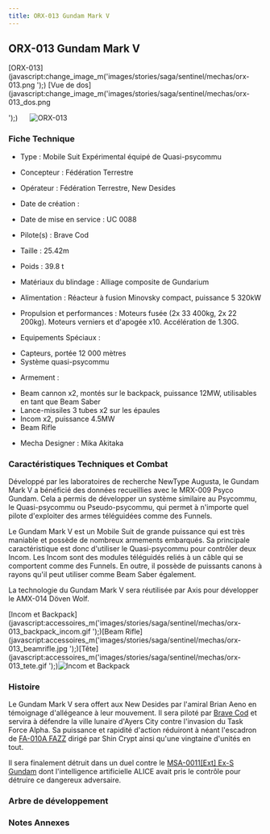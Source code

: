 ```yaml
---
title: ORX-013 Gundam Mark V
---
```


ORX-013 Gundam Mark V
---------------------


[ORX-013](javascript:change_image_m('images/stories/saga/sentinel/mechas/orx-013.png
');) [Vue de dos](javascript:change_image_m('images/stories/saga/sentinel/mechas/orx-013_dos.png

');)      ![
ORX-013](/images/stories/saga/sentinel/mechas/orx-013.png
)    
### Fiche Technique



- Type : Mobile Suit Expérimental équipé de Quasi-psycommu
  
- Concepteur : Fédération Terrestre
  
- Opérateur : Fédération Terrestre, New Desides
  
- Date de création : 
  
- Date de mise en service : UC 0088
  
- Pilote(s) : Brave Cod
  
- Taille : 25.42m
  
- Poids : 39.8 t
  
- Matériaux du blindage : Alliage composite de Gundarium
  
- Alimentation : Réacteur à fusion Minovsky compact, puissance 5 320kW
  
- Propulsion et performances : Moteurs fusée (2x 33 400kg, 2x 22 200kg). Moteurs verniers et d'apogée x10. Accélération de 1.30G.
  
- Equipements Spéciaux :


* Capteurs, portée 12 000 mètres
* Système quasi-psycommu


- Armement :


* Beam cannon x2, montés sur le backpack, puissance 12MW, utilisables en tant que Beam Saber
* Lance-missiles 3 tubes x2 sur les épaules
* Incom x2, puissance 4.5MW
* Beam Rifle


- Mecha Designer : Mika Akitaka


### Caractéristiques Techniques et Combat


Développé par les laboratoires de recherche NewType Augusta, le Gundam Mark V a bénéficié des données recueillies avec le MRX-009 Psyco Gundam. Cela a permis de développer un système similaire au Psycommu, le Quasi-psycommu ou Pseudo-psycommu, qui permet à n'importe quel pilote d'exploiter des armes téléguidées comme des Funnels.


Le Gundam Mark V est un Mobile Suit de grande puissance qui est très maniable et possède de nombreux armements embarqués. Sa principale caractéristique est donc d'utiliser le Quasi-psycommu pour contrôler deux Incom. Les Incom sont des modules téléguidés reliés à un câble qui se comportent comme des Funnels. En outre, il possède de puissants canons à rayons qu'il peut utiliser comme Beam Saber également. 


La technologie du Gundam Mark V sera réutilisée par Axis pour développer le AMX-014 Döven Wolf.


[Incom et Backpack](javascript:accessoires_m('images/stories/saga/sentinel/mechas/orx-013_backpack_incom.gif
');)[Beam Rifle](javascript:accessoires_m('images/stories/saga/sentinel/mechas/orx-013_beamrifle.jpg
');)[Tête](javascript:accessoires_m('images/stories/saga/sentinel/mechas/orx-013_tete.gif
');)![
Incom et Backpack](/images/stories/saga/sentinel/mechas/orx-013_backpack_incom.gif
) 
### Histoire


Le Gundam Mark V sera offert aux New Desides par l'amiral Brian Aeno en témoignage d'allégeance à leur mouvement. Il sera piloté par [Brave Cod](uc/gundam-sentinel/brave-cod.html) et servira à défendre la ville lunaire d'Ayers City contre l'invasion du Task Force Alpha. Sa puissance et rapidité d'action réduiront à néant l'escadron de [FA-010A FAZZ](uc/gundam-sentinel/fa-010a-fazz.html) dirigé par Shin Crypt ainsi qu'une vingtaine d'unités en tout. 


Il sera finalement détruit dans un duel contre le [MSA-0011[Ext] Ex-S Gundam](uc/gundam-sentinel/msa-0011ext-ex-s-gundam.html) dont l'intelligence artificielle ALICE avait pris le contrôle pour détruire ce dangereux adversaire.


### Arbre de développement


### Notes Annexes


